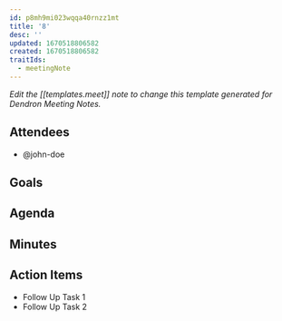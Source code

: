 ```yaml
---
id: p8mh9mi023wqqa40rnzz1mt
title: '8'
desc: ''
updated: 1670518806582
created: 1670518806582
traitIds:
  - meetingNote
---
```

_Edit the [[templates.meet]] note to change this template generated for Dendron Meeting Notes._

## Attendees

<!-- Meeting attendees. If you prefix users with an '@', you can then optionally click Ctrl+Enter to create a note for that user. -->

- @john-doe

## Goals

<!-- Main objectives of the meeting -->

## Agenda

<!-- Agenda to be covered in the meeting -->

## Minutes

<!-- Notes of discussion occurring during the meeting -->

## Action Items

<!-- You can add any follow up items here. If they require more detail, you can use `Create Task Note` to create each follow up item as a separate note. -->

- Follow Up Task 1
- Follow Up Task 2
